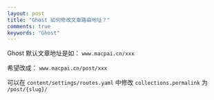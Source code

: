 ```yaml
---
layout: post
title: "Ghost 如何修改文章路由地址？"
comments: true
keywords: "Ghost"
---
```


Ghost 默认文章地址是如： `www.macpai.cn/xxx`

希望改成： `www.macpai.cn/post/xxx`

可以在 `content/settings/routes.yaml` 中修改 `collections.permalink` 为 `/post/{slug}/`
